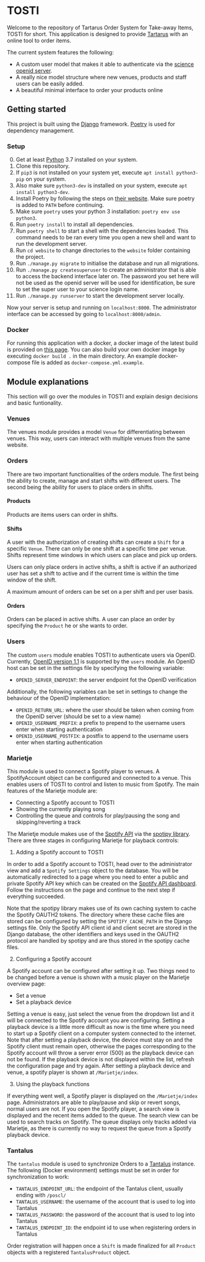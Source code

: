 # TOSTI

Welcome to the repository of Tartarus Order System for Take-away Items, TOSTI for short. This application is designed to provide [Tartarus](https://tartarus.science.ru.nl) with an online tool to order items.

The current system features the following:

- A custom user model that makes it able to authenticate via the [science openid server](https://openid.science.ru.nl).
- A really nice model structure where new venues, products and staff users can be easily added.
- A beautiful minimal interface to order your products online

## Getting started

This project is built using the [Django](https://github.com/django/django) framework. [Poetry](https://python-poetry.org) is used for dependency management.

### Setup

0. Get at least [Python](https://www.python.org) 3.7 installed on your system.
1. Clone this repository.
2. If ```pip3``` is not installed on your system yet, execute ```apt install python3-pip``` on your system.
3. Also make sure ```python3-dev``` is installed on your system, execute ```apt install python3-dev```.
4. Install Poetry by following the steps on [their website](https://python-poetry.org/docs/#installation). Make sure poetry is added to ```PATH``` before continuing.
5. Make sure `poetry` uses your python 3 installation: `poetry env use python3`.
6. Run `poetry install` to install all dependencies.
7. Run `poetry shell` to start a shell with the dependencies loaded. This command needs to be ran every time you open a new shell and want to run the development server.
8. Run ```cd website``` to change directories to the ```website``` folder containing the project.
9. Run ```./manage.py migrate``` to initialise the database and run all migrations.
10. Run ```./manage.py createsuperuser``` to create an administrator that is able to access the backend interface later on. The password you set here will not be used as the openid server will be used for identification, be sure to set the super user to your science login name.
11. Run ```./manage.py runserver``` to start the development server locally.

Now your server is setup and running on ```localhost:8000```. The administrator interface can be accessed by going to ```localhost:8000/admin```.

### Docker
For running this application with a docker, a docker image of the latest build is provided on [this page](https://hub.docker.com/repository/docker/larsvanrhijn/tosti). You can also build your own docker image by executing ```docker build .``` in the main directory. An example docker-compose file is added as ```docker-compose.yml.example```.

## Module explanations

This section will go over the modules in TOSTI and explain design decisions and basic funtionality.

### Venues

The venues module provides a model `Venue` for differentiating between venues. This way, users can interact with multiple venues from the same website.

### Orders

There are two important functionalities of the orders module. The first being the ability to create, manage and start shifts with different users. The second being the ability for users to place orders in shifts.

#### Products

Products are items users can order in shifts.

#### Shifts

A user with the authorization of creating shifts can create a `Shift` for a specific `Venue`. There can only be one shift at a specific time per venue. Shifts represent time windows in which users can place and pick up orders. 

Users can only place orders in active shifts, a shift is active if an authorized user has set a shift to active and if the current time is within the time window of the shift.

A maximum amount of orders can be set on a per shift and per user basis.

#### Orders

Orders can be placed in active shifts. A user can place an order by specifying the ``Product`` he or she wants to order.

### Users

The custom `users` module enables TOSTI to authenticate users via OpenID. Currently, [OpenID version 1.1](https://openid.net/specs/openid-authentication-1_1.html#mode_associate) is supported by the `users` module. An OpenID host can be set in the settings file by specifying the following variable:

- `OPENID_SERVER_ENDPOINT`: the server endpoint fot the OpenID verification

Additionally, the following variables can be set in settings to change the behaviour of the OpenID implementation:

- `OPENID_RETURN_URL`: where the user should be taken when coming from the OpenID server (should be set to a view name)
- `OPENID_USERNAME_PREFIX`: a prefix to prepend to the username users enter when starting authentication
- `OPENID_USERNAME_POSTFIX`: a postfix to append to the username users enter when starting authentication

### Marietje

This module is used to connect a Spotify player to venues. A SpotifyAccount object can be configured and connected to a venue. This enables users of TOSTI to control and listen to music from Spotify. The main features of the Marietje module are:

- Connecting a Spotify account to TOSTI
- Showing the currently playing song
- Controlling the queue and controls for play/pausing the song and skipping/reverting a track

The Marietje module makes use of the [Spotify API](https://developer.spotify.com) via the [spotipy library](https://spotipy.readthedocs.io/en/2.12.0/). There are three stages in configuring Marietje for playback controls:

1. Adding a Spotify account to TOSTI

In order to add a Spotify account to TOSTI, head over to the administrator view and add a `Spotify Settings` object to the database. You will be automatically redirected to a page where you need to enter a public and private Spotify API key which can be created on the [Spotify API dashboard](https://developer.spotify.com/dashboard/applications). Follow the instructions on the page and continue to the next step if everything succeeded.

Note that the spotipy library makes use of its own caching system to cache the Spotify OAUTH2 tokens. The directory where these cache files are stored can be configured by setting the `SPOTIFY_CACHE_PATH` in the Django settings file. Only the Spotify API client id and client secret are stored in the Django database, the other identifiers and keys used in the OAUTH2 protocol are handled by spotipy and are thus stored in the spotipy cache files.

2. Configuring a Spotify account

A Spotify account can be configured after setting it up. Two things need to be changed before a venue is shown with a music player on the Marietje overview page:

- Set a venue
- Set a playback device

Setting a venue is easy, just select the venue from the dropdown list and it will be connected to the Spotify account you are configuring. Setting a playback device is a little more difficult as now is the time where you need to start up a Spotify client on a computer system connected to the internet. Note that after setting a playback device, the device must stay on and the Spotify client must remain open, otherwise the pages corresponding to the Spotify account will throw a server error (500) as the playback device can not be found. If the playback device is not displayed within the list, refresh the configuration page and try again. After setting a playback device and venue, a spotify player is shown at `/Marietje/index`.

3. Using the playback functions

If everything went well, a Spotify player is displayed on the `/Marietje/index` page. Administrators are able to play/pause and skip or revert songs, normal users are not. If you open the Spotify player, a search view is displayed and the recent items added to the queue. The search view can be used to search tracks on Spotify. The queue displays only tracks added via Marietje, as there is currently no way to request the queue from a Spotify playback device.

### Tantalus

The `tantalus` module is used to synchronize Orders to a [Tantalus](https://github.com/thijsmie/tantalus) instance. The following (Docker environment) settings must be set in order for synchronization to work:

- `TANTALUS_ENDPOINT_URL`: the endpoint of the Tantalus client, usually ending with `/poscl/`
- `TANTALUS_USERNAME`: the username of the account that is used to log into Tantalus
- `TANTALUS_PASSWORD`: the password of the account that is used to log into Tantalus
- `TANTALUS_ENDPOINT_ID`: the endpoint id to use when registering orders in Tantalus

Order registration will happen once a `Shift` is made finalized for all `Product` objects with a registered `TantalusProduct` object.